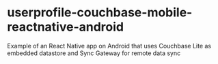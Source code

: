 # userprofile-couchbase-mobile-reactnative-android
Example of an React Native app on Android that uses Couchbase Lite as embedded datastore and Sync Gateway for remote data sync

